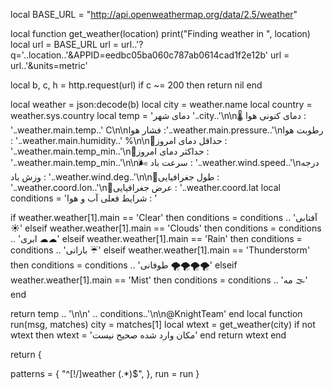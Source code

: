 local BASE_URL = "http://api.openweathermap.org/data/2.5/weather"

local function get_weather(location)
  print("Finding weather in ", location)
  local url = BASE_URL
  url = url..'?q='..location..'&APPID=eedbc05ba060c787ab0614cad1f2e12b'
  url = url..'&units=metric'

  local b, c, h = http.request(url)
  if c ~= 200 then return nil end

  local weather = json:decode(b)
  local city = weather.name
  local country = weather.sys.country
  local temp = 'دمای شهر '..city..'\n\n🌡 دمای کنونی هوا : '..weather.main.temp..' C\n\nفشار هوا :'..weather.main.pressure..'\nرطوبت هوا : '..weather.main.humidity..' %\n\n🔻حداقل دمای امروز : '..weather.main.temp_min..'\n🔺حداکثر دمای امروز : '..weather.main.temp_min..'\n\n🌬 سرعت باد : '..weather.wind.speed..'\nدرجه وزش باد : '..weather.wind.deg..'\n\n🔸طول جغرافیایی : '..weather.coord.lon..'\n🔹عرض جغرافیایی : '..weather.coord.lat
  local conditions = 'شرایط فعلی آب و هوا : '

  if weather.weather[1].main == 'Clear' then
    conditions = conditions .. 'آفتابی ☀'
  elseif weather.weather[1].main == 'Clouds' then
    conditions = conditions .. 'ابری ☁☁'
  elseif weather.weather[1].main == 'Rain' then
    conditions = conditions .. 'بارانی ☔'
  elseif weather.weather[1].main == 'Thunderstorm' then
    conditions = conditions .. 'طوفانی 🌪🌪🌪🌪'
  elseif weather.weather[1].main == 'Mist' then
    conditions = conditions .. 'مه 🌫'
  end

  return temp .. '\n\n' .. conditions..'\n\n@KnightTeam'
end
local function run(msg, matches) 
    city = matches[1]
  local wtext = get_weather(city)
  if not wtext then
  wtext = 'مکان وارد شده صحیح نیست'
  end
  return wtext
end

return {

  patterns = {
   "^[!/]weather (.*)$",
    },
  run = run
}
